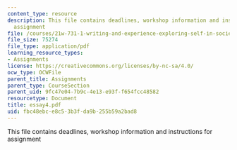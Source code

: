 ```yaml
---
content_type: resource
description: This file contains deadlines, workshop information and instructions for
  assignment
file: /courses/21w-731-1-writing-and-experience-exploring-self-in-society-spring-2004/fbc48ebce8c53b3fda9b255b59a2bad8_essay4.pdf
file_size: 75274
file_type: application/pdf
learning_resource_types:
- Assignments
license: https://creativecommons.org/licenses/by-nc-sa/4.0/
ocw_type: OCWFile
parent_title: Assignments
parent_type: CourseSection
parent_uid: 9fc47e04-7b9c-4e13-e93f-f654fcc48582
resourcetype: Document
title: essay4.pdf
uid: fbc48ebc-e8c5-3b3f-da9b-255b59a2bad8
---
```

This file contains deadlines, workshop information and instructions for assignment